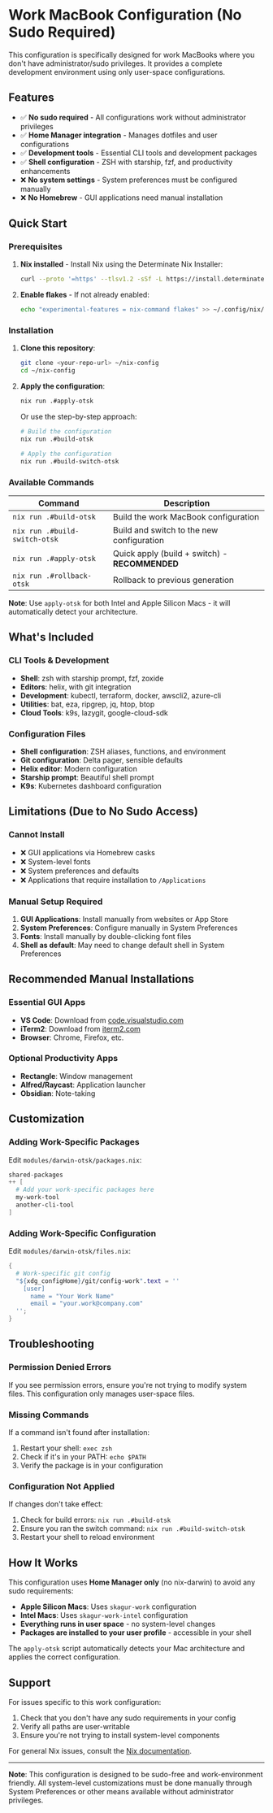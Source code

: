 # Work MacBook Configuration (No Sudo Required)

This configuration is specifically designed for work MacBooks where you don't have administrator/sudo privileges. It provides a complete development environment using only user-space configurations.

## Features

- ✅ **No sudo required** - All configurations work without administrator privileges
- ✅ **Home Manager integration** - Manages dotfiles and user configurations
- ✅ **Development tools** - Essential CLI tools and development packages
- ✅ **Shell configuration** - ZSH with starship, fzf, and productivity enhancements
- ❌ **No system settings** - System preferences must be configured manually
- ❌ **No Homebrew** - GUI applications need manual installation

## Quick Start

### Prerequisites

1. **Nix installed** - Install Nix using the Determinate Nix Installer:
   ```bash
   curl --proto '=https' --tlsv1.2 -sSf -L https://install.determinate.systems/nix | sh -s -- install
   ```

2. **Enable flakes** - If not already enabled:
   ```bash
   echo "experimental-features = nix-command flakes" >> ~/.config/nix/nix.conf
   ```

### Installation

1. **Clone this repository**:
   ```bash
   git clone <your-repo-url> ~/nix-config
   cd ~/nix-config
   ```

2. **Apply the configuration**:
   ```bash
   nix run .#apply-otsk
   ```

   Or use the step-by-step approach:
   ```bash
   # Build the configuration
   nix run .#build-otsk
   
   # Apply the configuration
   nix run .#build-switch-otsk
   ```

### Available Commands

| Command | Description |
|---------|-------------|
| `nix run .#build-otsk` | Build the work MacBook configuration |
| `nix run .#build-switch-otsk` | Build and switch to the new configuration |
| `nix run .#apply-otsk` | Quick apply (build + switch) - **RECOMMENDED** |
| `nix run .#rollback-otsk` | Rollback to previous generation |

**Note**: Use `apply-otsk` for both Intel and Apple Silicon Macs - it will automatically detect your architecture.

## What's Included

### CLI Tools & Development
- **Shell**: zsh with starship prompt, fzf, zoxide
- **Editors**: helix, with git integration
- **Development**: kubectl, terraform, docker, awscli2, azure-cli
- **Utilities**: bat, eza, ripgrep, jq, htop, btop
- **Cloud Tools**: k9s, lazygit, google-cloud-sdk

### Configuration Files
- **Shell configuration**: ZSH aliases, functions, and environment
- **Git configuration**: Delta pager, sensible defaults
- **Helix editor**: Modern configuration
- **Starship prompt**: Beautiful shell prompt
- **K9s**: Kubernetes dashboard configuration

## Limitations (Due to No Sudo Access)

### Cannot Install
- ❌ GUI applications via Homebrew casks
- ❌ System-level fonts
- ❌ System preferences and defaults
- ❌ Applications that require installation to `/Applications`

### Manual Setup Required
1. **GUI Applications**: Install manually from websites or App Store
2. **System Preferences**: Configure manually in System Preferences
3. **Fonts**: Install manually by double-clicking font files
4. **Shell as default**: May need to change default shell in System Preferences

## Recommended Manual Installations

### Essential GUI Apps
- **VS Code**: Download from [code.visualstudio.com](https://code.visualstudio.com)
- **iTerm2**: Download from [iterm2.com](https://iterm2.com)
- **Browser**: Chrome, Firefox, etc.

### Optional Productivity Apps
- **Rectangle**: Window management
- **Alfred/Raycast**: Application launcher
- **Obsidian**: Note-taking

## Customization

### Adding Work-Specific Packages
Edit `modules/darwin-otsk/packages.nix`:
```nix
shared-packages
++ [
  # Add your work-specific packages here
  my-work-tool
  another-cli-tool
]
```

### Adding Work-Specific Configuration
Edit `modules/darwin-otsk/files.nix`:
```nix
{
  # Work-specific git config
  "${xdg_configHome}/git/config-work".text = ''
    [user]
      name = "Your Work Name"
      email = "your.work@company.com"
  '';
}
```

## Troubleshooting

### Permission Denied Errors
If you see permission errors, ensure you're not trying to modify system files. This configuration only manages user-space files.

### Missing Commands
If a command isn't found after installation:
1. Restart your shell: `exec zsh`
2. Check if it's in your PATH: `echo $PATH`
3. Verify the package is in your configuration

### Configuration Not Applied
If changes don't take effect:
1. Check for build errors: `nix run .#build-otsk`
2. Ensure you ran the switch command: `nix run .#build-switch-otsk`
3. Restart your shell to reload environment

## How It Works

This configuration uses **Home Manager only** (no nix-darwin) to avoid any sudo requirements:

- **Apple Silicon Macs**: Uses `skagur-work` configuration
- **Intel Macs**: Uses `skagur-work-intel` configuration  
- **Everything runs in user space** - no system-level changes
- **Packages are installed to your user profile** - accessible in your shell

The `apply-otsk` script automatically detects your Mac architecture and applies the correct configuration.

## Support

For issues specific to this work configuration:
1. Check that you don't have any sudo requirements in your config
2. Verify all paths are user-writable
3. Ensure you're not trying to install system-level components

For general Nix issues, consult the [Nix documentation](https://nixos.org/manual/nix/stable/).

---

**Note**: This configuration is designed to be sudo-free and work-environment friendly. All system-level customizations must be done manually through System Preferences or other means available without administrator privileges.